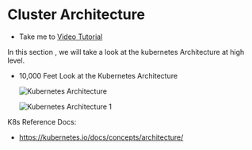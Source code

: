 # Cluster Architecture

  - Take me to [Video Tutorial](https://kodekloud.com/topic/cluster-architecture/)

In this section , we will take a look at the kubernetes Architecture at high level.
- 10,000 Feet Look at the Kubernetes Architecture

  ![Kubernetes Architecture](k8s-arch_CKA.PNG)
  
  ![Kubernetes Architecture 1](k8s-arch1_CKA.PNG)

K8s Reference Docs:
- https://kubernetes.io/docs/concepts/architecture/
